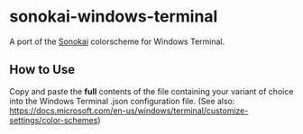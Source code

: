 # sonokai-windows-terminal
A port of the [Sonokai](https://github.com/sainnhe/sonokai) colorscheme for Windows Terminal.

## How to Use
Copy and paste the **full** contents of the file containing your variant of choice into the Windows Terminal .json configuration file.
(See also: https://docs.microsoft.com/en-us/windows/terminal/customize-settings/color-schemes)
